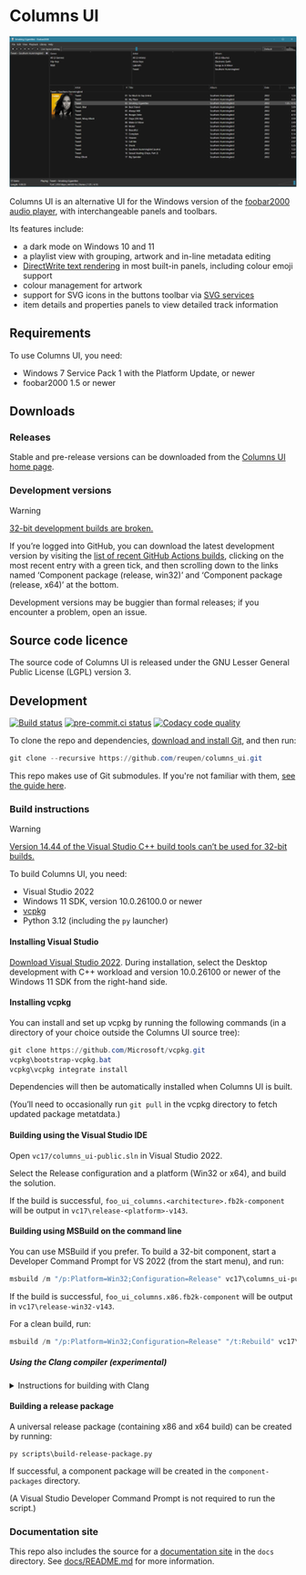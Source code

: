 # Columns UI

![Columns UI screenshot](./columns-ui-dark.png)

Columns UI is an alternative UI for the Windows version of the
[foobar2000 audio player](https://www.foobar2000.org), with interchangeable
panels and toolbars.

Its features include:

- a dark mode on Windows 10 and 11
- a playlist view with grouping, artwork and in-line metadata editing
- [DirectWrite text rendering](https://en.wikipedia.org/wiki/DirectWrite) in
  most built-in panels, including colour emoji support
- colour management for artwork
- support for SVG icons in the buttons toolbar via
  [SVG services](https://github.com/reupen/svg-services)
- item details and properties panels to view detailed track information

## Requirements

To use Columns UI, you need:

- Windows 7 Service Pack 1 with the Platform Update, or newer
- foobar2000 1.5 or newer

## Downloads

### Releases

Stable and pre-release versions can be downloaded from the
[Columns UI home page](http://yuo.be/columns-ui).

### Development versions

> [!WARNING]
> [32-bit development builds are broken.](https://github.com/reupen/columns_ui/issues/1335)

If you’re logged into GitHub, you can download the latest development version by
visiting the
[list of recent GitHub Actions builds](https://github.com/reupen/columns_ui/actions/workflows/build.yml?query=branch%3Amain),
clicking on the most recent entry with a green tick, and then scrolling down to
the links named ‘Component package (release, win32)’ and ‘Component package
(release, x64)’ at the bottom.

Development versions may be buggier than formal releases; if you encounter a
problem, open an issue.

## Source code licence

The source code of Columns UI is released under the GNU Lesser General Public
License (LGPL) version 3.

## Development

[![Build status](https://github.com/reupen/columns_ui/actions/workflows/build.yml/badge.svg)](https://github.com/reupen/columns_ui/actions/workflows/build.yml?query=branch%3Amain)
[![pre-commit.ci status](https://results.pre-commit.ci/badge/github/reupen/columns_ui/main.svg)](https://results.pre-commit.ci/latest/github/reupen/columns_ui/main)
[![Codacy code quality](https://app.codacy.com/project/badge/Grade/7a892c27551745ea883810ab7493983d)](https://www.codacy.com/gh/reupen/columns_ui/dashboard)

To clone the repo and dependencies,
[download and install Git](https://git-scm.com/downloads), and then run:

```powershell
git clone --recursive https://github.com/reupen/columns_ui.git
```

This repo makes use of Git submodules. If you're not familiar with them,
[see the guide here](https://git-scm.com/book/en/v2/Git-Tools-Submodules).

### Build instructions

> [!WARNING]
> [Version 14.44 of the Visual Studio C++ build tools can’t be used for 32-bit builds.](https://github.com/reupen/columns_ui/issues/1335)

To build Columns UI, you need:

- Visual Studio 2022
- Windows 11 SDK, version 10.0.26100.0 or newer
- [vcpkg](https://github.com/Microsoft/vcpkg)
- Python 3.12 (including the `py` launcher)

#### Installing Visual Studio

[Download Visual Studio 2022](https://www.visualstudio.com/downloads/). During
installation, select the Desktop development with C++ workload and version
10.0.26100 or newer of the Windows 11 SDK from the right-hand side.

#### Installing vcpkg

You can install and set up vcpkg by running the following commands (in a
directory of your choice outside the Columns UI source tree):

```powershell
git clone https://github.com/Microsoft/vcpkg.git
vcpkg\bootstrap-vcpkg.bat
vcpkg\vcpkg integrate install
```

Dependencies will then be automatically installed when Columns UI is built.

(You’ll need to occasionally run `git pull` in the vcpkg directory to fetch
updated package metatdata.)

#### Building using the Visual Studio IDE

Open `vc17/columns_ui-public.sln` in Visual Studio 2022.

Select the Release configuration and a platform (Win32 or x64), and build the
solution.

If the build is successful, `foo_ui_columns.<architecture>.fb2k-component` will
be output in `vc17\release-<platform>-v143`.

#### Building using MSBuild on the command line

You can use MSBuild if you prefer. To build a 32-bit component, start a
Developer Command Prompt for VS 2022 (from the start menu), and run:

```powershell
msbuild /m "/p:Platform=Win32;Configuration=Release" vc17\columns_ui-public.sln
```

If the build is successful, `foo_ui_columns.x86.fb2k-component` will be output
in `vc17\release-win32-v143`.

For a clean build, run:

```powershell
msbuild /m "/p:Platform=Win32;Configuration=Release" "/t:Rebuild" vc17\columns_ui-public.sln
```

##### Using the Clang compiler (experimental)

<details>

<summary>Instructions for building with Clang</summary>

Columns UI can be also compiled using the version of Clang distributed with
Visual Studio.

(Note that Clang is not installed by default – in the Visual Studio 2022
installer, you will need to select the Clang compiler and the Clang build tools
components.)

With these installed, open a Developer Command Prompt for VS 2022 from the start
menu, switch to the Columns UI source directory and run:

```powershell
msbuild /m "/p:PlatformToolset=ClangCL;LinkToolExe=link.exe;VcpkgAutoLink=true;Platform=Win32;Configuration=Release" vc17\columns_ui-public.sln
```

(Note: Currently `lld-link.exe` can't be used due to
[missing wildcard support](https://github.com/llvm/llvm-project/issues/38333).)

</details>

#### Building a release package

A universal release package (containing x86 and x64 build) can be created by
running:

```
py scripts\build-release-package.py
```

If successful, a component package will be created in the `component-packages`
directory.

(A Visual Studio Developer Command Prompt is not required to run the script.)

### Documentation site

This repo also includes the source for a
[documentation site](https://columns-ui.readthedocs.io) in the `docs` directory.
See [docs/README.md](./docs/README.md) for more information.

